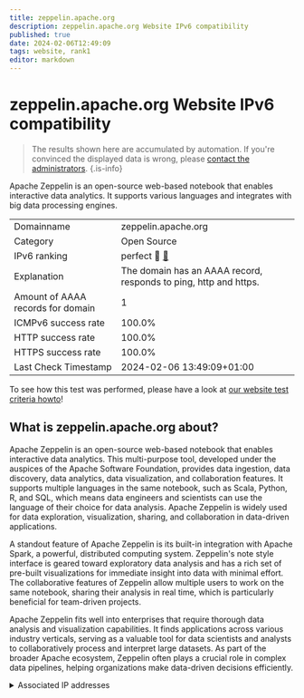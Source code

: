 ```yaml
---
title: zeppelin.apache.org
description: zeppelin.apache.org Website IPv6 compatibility
published: true
date: 2024-02-06T12:49:09
tags: website, rank1
editor: markdown
---
```


# zeppelin.apache.org Website IPv6 compatibility

> The results shown here are accumulated by automation. If you're convinced the displayed data is wrong, please [contact the administrators](/howto/chat). 
{.is-info}

Apache Zeppelin is an open-source web-based notebook that enables interactive data analytics. It supports various languages and integrates with big data processing engines.


|   |   |
| - | - |
| Domainname | zeppelin.apache.org
| Category | Open Source |
| IPv6 ranking | perfect :1st_place_medal: [🔗](/howto/ranking) |
| Explanation | The domain has an AAAA record, responds to ping, http and https. |
| Amount of AAAA records for domain | 1 |
| ICMPv6 success rate | 100.0%|
| HTTP success rate | 100.0% |
| HTTPS success rate | 100.0% |
| Last Check Timestamp | 2024-02-06 13:49:09+01:00 |

To see how this test was performed, please have a look at [our website test criteria howto](/howto/testcriteria/website)!


## What is zeppelin.apache.org about?
Apache Zeppelin is an open-source web-based notebook that enables interactive data analytics. This multi-purpose tool, developed under the auspices of the Apache Software Foundation, provides data ingestion, data discovery, data analytics, data visualization, and collaboration features. It supports multiple languages in the same notebook, such as Scala, Python, R, and SQL, which means data engineers and scientists can use the language of their choice for data analysis. Apache Zeppelin is widely used for data exploration, visualization, sharing, and collaboration in data-driven applications.

A standout feature of Apache Zeppelin is its built-in integration with Apache Spark, a powerful, distributed computing system. Zeppelin's note style interface is geared toward exploratory data analysis and has a rich set of pre-built visualizations for immediate insight into data with minimal effort. The collaborative features of Zeppelin allow multiple users to work on the same notebook, sharing their analysis in real time, which is particularly beneficial for team-driven projects.

Apache Zeppelin fits well into enterprises that require thorough data analysis and visualization capabilities. It finds applications across various industry verticals, serving as a valuable tool for data scientists and analysts to collaboratively process and interpret large datasets. As part of the broader Apache ecosystem, Zeppelin often plays a crucial role in complex data pipelines, helping organizations make data-driven decisions efficiently.



<details>
<summary>Associated IP addresses</summary>

2a04:4e42::644

</details>
